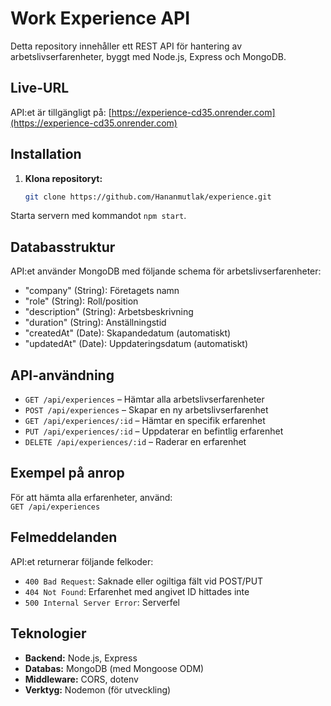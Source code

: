 # Work Experience API

Detta repository innehåller ett REST API för hantering av arbetslivserfarenheter, byggt med Node.js, Express och MongoDB.

##  Live-URL

API:et är tillgängligt på: [https://experience-cd35.onrender.com](https://experience-cd35.onrender.com)

## Installation

1. **Klona repositoryt:**

   ```bash
   git clone https://github.com/Hananmutlak/experience.git

Starta servern med kommandot `npm start`.

##  Databasstruktur
API:et använder MongoDB med följande schema för arbetslivserfarenheter:
- "company" (String): Företagets namn
- "role" (String): Roll/position
- "description" (String): Arbetsbeskrivning
- "duration" (String): Anställningstid
- "createdAt" (Date): Skapandedatum (automatiskt)
- "updatedAt" (Date): Uppdateringsdatum (automatiskt)

##  API-användning
- `GET /api/experiences` – Hämtar alla arbetslivserfarenheter  
- `POST /api/experiences` – Skapar en ny arbetslivserfarenhet  
- `GET /api/experiences/:id` – Hämtar en specifik erfarenhet  
- `PUT /api/experiences/:id` – Uppdaterar en befintlig erfarenhet  
- `DELETE /api/experiences/:id` – Raderar en erfarenhet  

##  Exempel på anrop
För att hämta alla erfarenheter, använd:  
`GET /api/experiences`

## Felmeddelanden
API:et returnerar följande felkoder:
- `400 Bad Request`: Saknade eller ogiltiga fält vid POST/PUT
- `404 Not Found`: Erfarenhet med angivet ID hittades inte
- `500 Internal Server Error`: Serverfel

##  Teknologier
- **Backend:** Node.js, Express  
- **Databas:** MongoDB (med Mongoose ODM)  
- **Middleware:** CORS, dotenv  
- **Verktyg:** Nodemon (för utveckling)
